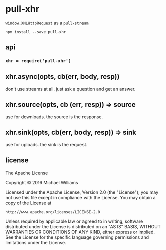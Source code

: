 # pull-xhr

[`window.XMLHttpRequest`](https://github.com/naugtur/xhr) as a [`pull-stream`](https://pull-stream.github.io)

```shell
npm install --save pull-xhr
```

## api

### `xhr = require('pull-xhr')`

## xhr.async(opts, cb(err, body, resp))

don't use streams at all. just ask a question and get an answer.

## xhr.source(opts, cb (err, resp)) => source

use for downloads. the source is the response.

## xhr.sink(opts, cb(err, body, resp)) => sink

use for uploads. the sink is the request.

## license

The Apache License

Copyright &copy; 2016 Michael Williams

Licensed under the Apache License, Version 2.0 (the "License");
you may not use this file except in compliance with the License.
You may obtain a copy of the License at

    http://www.apache.org/licenses/LICENSE-2.0

Unless required by applicable law or agreed to in writing, software
distributed under the License is distributed on an "AS IS" BASIS,
WITHOUT WARRANTIES OR CONDITIONS OF ANY KIND, either express or implied.
See the License for the specific language governing permissions and
limitations under the License.
